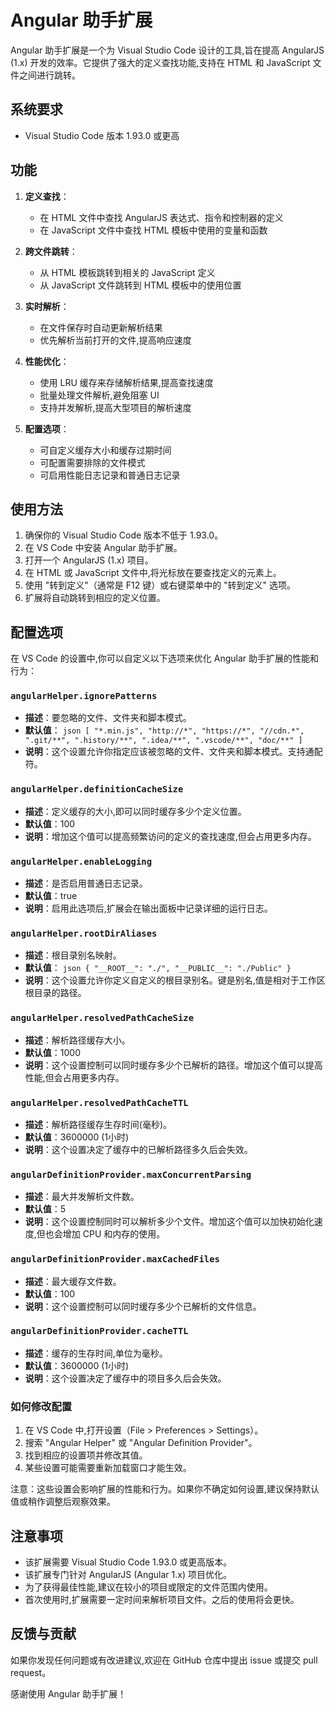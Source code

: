 # Angular 助手扩展

Angular 助手扩展是一个为 Visual Studio Code 设计的工具,旨在提高 AngularJS (1.x) 开发的效率。它提供了强大的定义查找功能,支持在 HTML 和 JavaScript 文件之间进行跳转。

## 系统要求

- Visual Studio Code 版本 1.93.0 或更高

## 功能

1. **定义查找**：
   - 在 HTML 文件中查找 AngularJS 表达式、指令和控制器的定义
   - 在 JavaScript 文件中查找 HTML 模板中使用的变量和函数

2. **跨文件跳转**：
   - 从 HTML 模板跳转到相关的 JavaScript 定义
   - 从 JavaScript 文件跳转到 HTML 模板中的使用位置

3. **实时解析**：
   - 在文件保存时自动更新解析结果
   - 优先解析当前打开的文件,提高响应速度

4. **性能优化**：
   - 使用 LRU 缓存来存储解析结果,提高查找速度
   - 批量处理文件解析,避免阻塞 UI
   - 支持并发解析,提高大型项目的解析速度

5. **配置选项**：
   - 可自定义缓存大小和缓存过期时间
   - 可配置需要排除的文件模式
   - 可启用性能日志记录和普通日志记录

## 使用方法

1. 确保你的 Visual Studio Code 版本不低于 1.93.0。
2. 在 VS Code 中安装 Angular 助手扩展。
3. 打开一个 AngularJS (1.x) 项目。
4. 在 HTML 或 JavaScript 文件中,将光标放在要查找定义的元素上。
5. 使用 "转到定义"（通常是 F12 键）或右键菜单中的 "转到定义" 选项。
6. 扩展将自动跳转到相应的定义位置。

## 配置选项

在 VS Code 的设置中,你可以自定义以下选项来优化 Angular 助手扩展的性能和行为：

### `angularHelper.ignorePatterns`
- **描述**：要忽略的文件、文件夹和脚本模式。
- **默认值**：  ```json
  [
    "*.min.js",
    "http://*",
    "https://*",
    "//cdn.*",
    ".git/**",
    ".history/**",
    ".idea/**",
    ".vscode/**",
    "doc/**"
  ]  ```
- **说明**：这个设置允许你指定应该被忽略的文件、文件夹和脚本模式。支持通配符。

### `angularHelper.definitionCacheSize`
- **描述**：定义缓存的大小,即可以同时缓存多少个定义位置。
- **默认值**：100
- **说明**：增加这个值可以提高频繁访问的定义的查找速度,但会占用更多内存。


### `angularHelper.enableLogging`
- **描述**：是否启用普通日志记录。
- **默认值**：true
- **说明**：启用此选项后,扩展会在输出面板中记录详细的运行日志。

### `angularHelper.rootDirAliases`
- **描述**：根目录别名映射。
- **默认值**：  ```json
  {
    "__ROOT__": "./",
    "__PUBLIC__": "./Public"
  }  ```
- **说明**：这个设置允许你定义自定义的根目录别名。键是别名,值是相对于工作区根目录的路径。

### `angularHelper.resolvedPathCacheSize`
- **描述**：解析路径缓存大小。
- **默认值**：1000
- **说明**：这个设置控制可以同时缓存多少个已解析的路径。增加这个值可以提高性能,但会占用更多内存。

### `angularHelper.resolvedPathCacheTTL`
- **描述**：解析路径缓存生存时间(毫秒)。
- **默认值**：3600000 (1小时)
- **说明**：这个设置决定了缓存中的已解析路径多久后会失效。

### `angularDefinitionProvider.maxConcurrentParsing`
- **描述**：最大并发解析文件数。
- **默认值**：5
- **说明**：这个设置控制同时可以解析多少个文件。增加这个值可以加快初始化速度,但也会增加 CPU 和内存的使用。

### `angularDefinitionProvider.maxCachedFiles`
- **描述**：最大缓存文件数。
- **默认值**：100
- **说明**：这个设置控制可以同时缓存多少个已解析的文件信息。

### `angularDefinitionProvider.cacheTTL`
- **描述**：缓存的生存时间,单位为毫秒。
- **默认值**：3600000 (1小时)
- **说明**：这个设置决定了缓存中的项目多久后会失效。

### 如何修改配置

1. 在 VS Code 中,打开设置（File > Preferences > Settings）。
2. 搜索 "Angular Helper" 或 "Angular Definition Provider"。
3. 找到相应的设置项并修改其值。
4. 某些设置可能需要重新加载窗口才能生效。

注意：这些设置会影响扩展的性能和行为。如果你不确定如何设置,建议保持默认值或稍作调整后观察效果。

## 注意事项

- 该扩展需要 Visual Studio Code 1.93.0 或更高版本。
- 该扩展专门针对 AngularJS (Angular 1.x) 项目优化。
- 为了获得最佳性能,建议在较小的项目或限定的文件范围内使用。
- 首次使用时,扩展需要一定时间来解析项目文件。之后的使用将会更快。

## 反馈与贡献

如果你发现任何问题或有改进建议,欢迎在 GitHub 仓库中提出 issue 或提交 pull request。

感谢使用 Angular 助手扩展！
